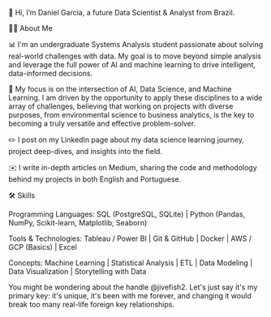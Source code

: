 👋 Hi, I’m Daniel Garcia, a future Data Scientist & Analyst from Brazil.

🙋‍♂️ About Me

📊 I'm an undergraduate Systems Analysis student passionate about solving real-world challenges with data. My goal is to move beyond simple analysis and leverage the full power of AI and machine learning to drive intelligent, data-informed decisions.

🔬 My focus is on the intersection of AI, Data Science, and Machine Learning. I am driven by the opportunity to apply these disciplines to a wide array of challenges, believing that working on projects with diverse purposes, from environmental science to business analytics, is the key to becoming a truly versatile and effective problem-solver.

✏️ I post on my LinkedIn page about my data science learning journey, project deep-dives, and insights into the field.

✉️ I write in-depth articles on Medium, sharing the code and methodology behind my projects in both English and Portuguese.

🛠️ Skills

Programming Languages: SQL (PostgreSQL, SQLite) | Python (Pandas, NumPy, Scikit-learn, Matplotlib, Seaborn)

Tools & Technologies: Tableau / Power BI | Git & GitHub | Docker | AWS / GCP (Basics) | Excel

Concepts: Machine Learning | Statistical Analysis | ETL | Data Modeling | Data Visualization | Storytelling with Data

You might be wondering about the handle @jivefish2. Let's just say it's my primary key: it's unique, it's been with me forever, and changing it would break too many real-life foreign key relationships.
